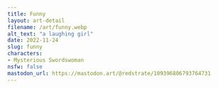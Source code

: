 ```yaml
---
title: Funny
layout: art-detail
filename: /art/funny.webp
alt_text: "a laughing girl"
date: 2022-11-24
slug: funny
characters:
- Mysterious Swordswoman
nsfw: false
mastodon_url: https://mastodon.art/@redstrate/109396806793764731
---
```

